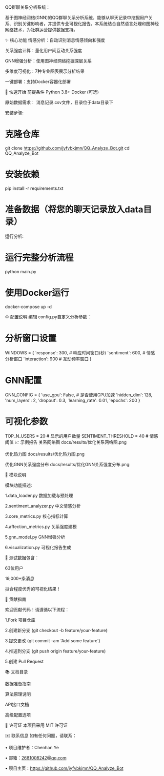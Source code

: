 QQ群聊关系分析系统：

基于图神经网络(GNN)的QQ群聊关系分析系统，能够从聊天记录中挖掘用户关系、识别关键影响者，并提供专业可视化报告。本系统结合自然语言处理和图神经网络技术，为社群运营提供数据支持。

✨ 核心功能
​情感分析​：自动识别消息情感倾向和强度

​关系强度计算​：量化用户间互动关系强度

​GNN增强分析​：使用图神经网络挖掘深层关系

​多维度可视化​：7种专业图表展示分析结果

​一键部署​：支持Docker容器化部署


🚀 快速开始
前提条件
Python 3.8+
Docker (可选)

原始数据需求：
消息记录.csv文件，目录位于data目录下

安装步骤:

# 克隆仓库
git clone https://github.com/jyfvbkjmn/QQ_Analyze_Bot.git
cd QQ_Analyze_Bot

# 安装依赖
pip install -r requirements.txt

# 准备数据（将您的聊天记录放入data目录）

运行分析:
# 运行完整分析流程
python main.py
# 使用Docker运行
docker-compose up -d

⚙️ 配置说明
编辑 config.py自定义分析参数：

# 分析窗口设置
WINDOWS = {
    'response': 300,   # 响应时间窗口(秒)
    'sentiment': 600,   # 情感分析窗口
    'interaction': 900  # 互动频率窗口
}

# GNN配置
GNN_CONFIG = {
    'use_gpu': False,  # 是否使用GPU加速
    'hidden_dim': 128,
    'num_layers': 2,
    'dropout': 0.3,
    'learning_rate': 0.01,
    'epochs': 200
}

# 可视化参数
TOP_N_USERS = 20       # 显示的用户数量
SENTIMENT_THRESHOLD = 40  # 情感阈值
📈 示例报告
关系网络图
docs/results/优化关系网络图.png

优化热力图
docs/results/优化热力图.png

优化GNN关系强度分布
docs/results/优化GNN关系强度分布.png

🧩 模块说明

模块功能描述:

1.data_loader.py      数据加载与预处理

2.sentiment_analyzer.py 中文情感分析

3.core_metrics.py           核心指标计算

4.affection_metrics.py    关系强度建模

5.gnn_model.py            GNN增强分析

6.visualization.py         可视化报告生成

🧪 测试数据包含：

63位用户

19,000+条消息

拟合程度优秀的可视化结果！

🤝 贡献指南

欢迎贡献代码！请遵循以下流程：

1.Fork 项目仓库

2.创建新分支 (git checkout -b feature/your-feature)

3.提交更改 (git commit -am 'Add some feature')

4.推送到分支 (git push origin feature/your-feature)

5.创建 Pull Request

📚 文档目录

数据准备指南

算法原理说明

API接口文档

高级配置选项

📄 许可证
本项目采用 MIT 许可证

✉️ 联系信息
如有任何问题，请联系：

•
项目维护者：Chenhan Ye

•
邮箱：2681008242@qq.com

•
项目主页：https://github.com/jyfvbkjmn/QQ_Analyze_Bot